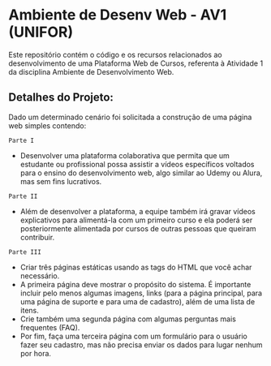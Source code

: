 # Ambiente de Desenv Web - AV1 (UNIFOR) 

Este repositório contém o código e os recursos relacionados ao desenvolvimento de uma Plataforma Web de Cursos, referenta à Atividade 1 da disciplina Ambiente de Desenvolvimento Web.

## Detalhes do Projeto:

Dado um determinado cenário foi solicitada a construção de uma página web simples contendo:

`Parte I`
- Desenvolver uma plataforma colaborativa que permita que um estudante ou profissional possa assistir a vídeos específicos voltados para o ensino do desenvolvimento web, algo similar ao Udemy ou Alura, mas sem fins lucrativos.
  
`Parte II`
- Além de desenvolver a plataforma, a equipe também irá gravar vídeos explicativos para alimentá-la com um primeiro curso e ela poderá ser posteriormente alimentada por cursos de outras pessoas que queiram contribuir.
  
`Parte III` 
- Criar três páginas estáticas usando as tags do HTML que você achar necessário.
- A primeira página deve mostrar o propósito do sistema. É importante incluir pelo menos algumas imagens, links (para a página principal, para uma página de suporte e para uma de cadastro), além de uma lista de itens. 
- Crie também uma segunda página com algumas perguntas mais frequentes (FAQ).
- Por fim, faça uma terceira página com um formulário para o usuário fazer seu cadastro, mas não precisa enviar os dados para lugar nenhum por hora.
